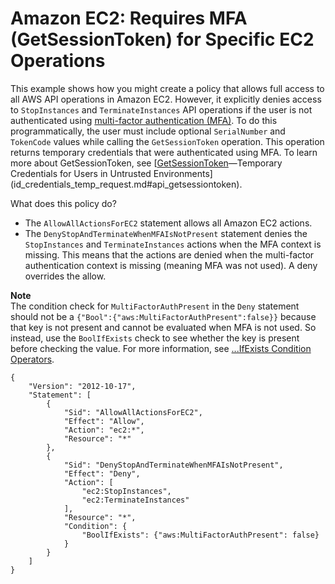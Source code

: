 # Amazon EC2: Requires MFA \(GetSessionToken\) for Specific EC2 Operations<a name="reference_policies_examples_ec2_require-mfa"></a>

This example shows how you might create a policy that allows full access to all AWS API operations in Amazon EC2\. However, it explicitly denies access to `StopInstances` and `TerminateInstances` API operations if the user is not authenticated using [multi\-factor authentication \(MFA\)](id_credentials_mfa.md)\. To do this programmatically, the user must include optional `SerialNumber` and `TokenCode` values while calling the `GetSessionToken` operation\. This operation returns temporary credentials that were authenticated using MFA\. To learn more about GetSessionToken, see [[GetSessionToken](https://docs.aws.amazon.com/STS/latest/APIReference/API_GetSessionToken.html)—Temporary Credentials for Users in Untrusted Environments](id_credentials_temp_request.md#api_getsessiontoken)\.

What does this policy do?
+ The `AllowAllActionsForEC2` statement allows all Amazon EC2 actions\.
+ The `DenyStopAndTerminateWhenMFAIsNotPresent` statement denies the `StopInstances` and `TerminateInstances` actions when the MFA context is missing\. This means that the actions are denied when the multi\-factor authentication context is missing \(meaning MFA was not used\)\. A deny overrides the allow\.

**Note**  
The condition check for `MultiFactorAuthPresent` in the `Deny` statement should not be a `{"Bool":{"aws:MultiFactorAuthPresent":false}}` because that key is not present and cannot be evaluated when MFA is not used\. So instead, use the `BoolIfExists` check to see whether the key is present before checking the value\. For more information, see [\.\.\.IfExists Condition Operators](reference_policies_elements_condition_operators.md#Conditions_IfExists)\.

```
{
    "Version": "2012-10-17",
    "Statement": [
        {
            "Sid": "AllowAllActionsForEC2",
            "Effect": "Allow",
            "Action": "ec2:*",
            "Resource": "*"
        },
        {
            "Sid": "DenyStopAndTerminateWhenMFAIsNotPresent",
            "Effect": "Deny",
            "Action": [
                "ec2:StopInstances",
                "ec2:TerminateInstances"
            ],
            "Resource": "*",
            "Condition": {
                "BoolIfExists": {"aws:MultiFactorAuthPresent": false}
            }
        }
    ]
}
```